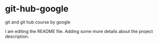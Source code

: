 # git-hub-google
git and git hub course by google 

I am editing the README file. Adding some more details about the project description.

